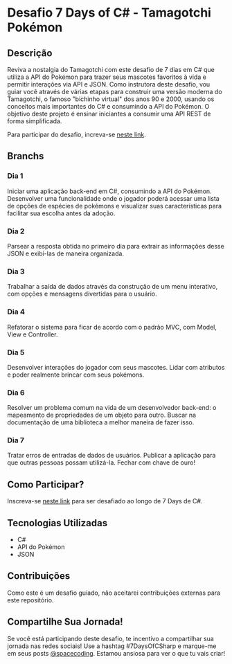 # Desafio 7 Days of C# - Tamagotchi Pokémon

## Descrição
Reviva a nostalgia do Tamagotchi com este desafio de 7 dias em C# que utiliza a API do Pokémon para trazer seus mascotes favoritos à vida e permitir interações via API e JSON. Como instrutora deste desafio, vou guiar você através de várias etapas para construir uma versão moderna do Tamagotchi, o famoso "bichinho virtual" dos anos 90 e 2000, usando os conceitos mais importantes do C# e consumindo a API do Pokémon. O objetivo deste projeto é ensinar iniciantes a consumir uma API REST de forma simplificada.

Para participar do desafio, increva-se [neste link](https://7daysofcode.io/matricula/csharp).

## Branchs

### Dia 1
Iniciar uma aplicação back-end em C#, consumindo a API do Pokémon. Desenvolver uma funcionalidade onde o jogador poderá acessar uma lista de opções de espécies de pokémons e visualizar suas características para facilitar sua escolha antes da adoção.

### Dia 2
Parsear a resposta obtida no primeiro dia para extrair as informações desse JSON e exibi-las de maneira organizada.

### Dia 3
Trabalhar a saída de dados através da construção de um menu interativo, com opções e mensagens divertidas para o usuário.

### Dia 4
Refatorar o sistema para ficar de acordo com o padrão MVC, com Model, View e Controller.

### Dia 5
Desenvolver interações do jogador com seus mascotes. Lidar com atributos e poder realmente brincar com seus pokémons.

### Dia 6
Resolver um problema comum na vida de um desenvolvedor back-end: o mapeamento de propriedades de um objeto para outro. Buscar na documentação de uma biblioteca a melhor maneira de fazer isso.

### Dia 7
Tratar erros de entradas de dados de usuários. Publicar a aplicação para que outras pessoas possam utilizá-la. Fechar com chave de ouro!

## Como Participar?
Inscreva-se [neste link](https://7daysofcode.io/matricula/csharp) para ser desafiado ao longo de 7 Days de C#.

## Tecnologias Utilizadas
- C#
- API do Pokémon
- JSON

## Contribuições
Como este é um desafio guiado, não aceitarei contribuições externas para este repositório.

## Compartilhe Sua Jornada!
Se você está participando deste desafio, te incentivo a compartilhar sua jornada nas redes sociais! Use a hashtag #7DaysOfCSharp e marque-me em seus posts [@spacecoding](https://www.instagram.com/spacecoding/). Estamou ansiosa para ver o que tu vais criar!
